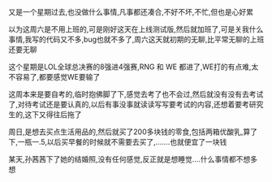 又是一个星期过去,也没做什么事情,凡事都还凑合,不好不坏,不忙,但也是心好累

以为这周六是不用上班的,可是刚好这天在上线测试版,然后就加班了,可是关我什么事情,我写的代码又不多,bug也就不多了,周六这天就初期的无聊,比平常无聊的上班还要无聊

这个星期是LOL全球总决赛的8强进4强赛,RNG 和 WE 都进了,WE打的有点难,太不容易了,都要感觉WE要输了

这周本来是要自考的,临时抱佛脚了下,感觉去考了也不会过,然后就没有没有去考试了,对待考试还是要认真的,以后有事没事就读读写写要考试的内容,还想着要考研究生的,这下又得往后拖了

周日,是想去买点生活用品的,然后就买了200多块钱的零食,包括两箱优酸乳,算了下,一瓶一.5,以后买早餐的时候就不需要去买了,.......也就便宜了一块钱

某天,孙茜茜下了她的结婚照,没有任何感觉,反正就是想睡觉....什么事情都不想多想